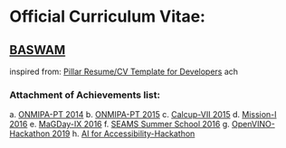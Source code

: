 # Official Curriculum Vitae:

## [BASWAM](https://baswam95.github.io)

inspired from: [Pillar Resume/CV Template for Developers](https://themes.3rdwavemedia.com/bootstrap-templates/all/free-bootstrap4-resume-cv-template-for-developers-pillar/) ach

### Attachment of Achievements list:
a. [ONMIPA-PT 2014](https://github.com/baswam95/baswam95.github.io/blob/master/ONMIPA_PT_2014.pdf)
b. [ONMIPA-PT 2015](https://github.com/baswam95/baswam95.github.io/blob/master/ONMIPA_PT_2015.pdf)
c. [Calcup-VII 2015](https://github.com/baswam95/baswam95.github.io/blob/master/CalCup_2015_juara1.pdf)
d. [Mission-I 2016](https://github.com/baswam95/baswam95.github.io/blob/master/MISSION_2016_juara2.pdf)
e. [MaGDay-IX 2016](https://github.com/baswam95/baswam95.github.io/blob/master/MAGDay_2016_juara1.pdf)
f. [SEAMS Summer School 2016](https://github.com/baswam95/baswam95.github.io/blob/master/SEAMS_School_2016.pdf)
g. [OpenVINO-Hackathon 2019](https://github.com/baswam95/baswam95.github.io/blob/master/OpenVINO_Hackathon_2019.jpeg)
h. [AI for Accessibility-Hackathon](https://github.com/baswam95/baswam95.github.io/blob/master/BASWAM_Microsoft_Hackathon_2019.png)
